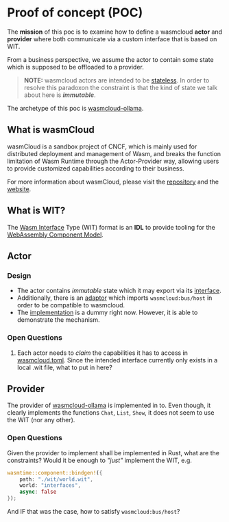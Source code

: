 # Proof of concept (POC)

The __mission__ of this poc is to examine how to define a wasmcloud **actor** and **provider** where both communicate via a custom interface that is based on WIT.

From a business perspective, we assume the actor to contain some state which is supposed to be offloaded to a provider. 

> **NOTE:** wasmcloud actors are intended to be [stateless](https://wasmcloud.com/docs/concepts/actors#stateless-by-design). In order to resolve this paradoxon the constraint is that the kind of state we talk about here is __*immutable*__.

The archetype of this poc is [wasmcloud-ollama](https://github.com/Iceber/wasmcloud-ollama).

## What is wasmCloud
wasmCloud is a sandbox project of CNCF, which is mainly used for distributed deployment and management of Wasm, and breaks the function limitation of Wasm Runtime through the Actor-Provider way, allowing users to provide customized capabilities according to their business.

For more information about wasmCloud, please visit the [repository](https://github.com/wasmCloud/wasmCloud) and the [website](https://wasmcloud.com/).

## What is WIT?

The [Wasm Interface](https://github.com/WebAssembly/component-model/blob/main/design/mvp/WIT.md) Type (WIT) format is an **IDL** to provide tooling for the [WebAssembly Component Model](https://github.com/webassembly/component-model).

## Actor

### Design

* The actor contains *immutable* state which it may export via its [interface](./stateful-actor/wit/deps/wamli/stateful.wit).
* Additionally, there is an [adaptor](./stateful-actor/wit/world.wit) which imports `wasmcloud:bus/host` in order to be compatible to wasmcloud.
* The [implementation](./stateful/src/lib.rs) is a dummy right now. However, it is able to demonstrate the mechanism.

### Open Questions

1. Each actor needs to *claim* the capabilities it has to access in [wasmcloud.toml](./stateful-actor/wasmcloud.toml). Since the intended interface currently only exists in a local .wit file, what to put in here?

## Provider

The provider of [wasmcloud-ollama](https://github.com/Iceber/wasmcloud-ollama) is implemented in to. Even though, it clearly implements the functions `Chat`, `List`, `Show`, it does not seem to use the WIT (nor any other).

### Open Questions

Given the provider to implement shall be implemented in Rust, what are the constraints? Would it be enough to *"just"* implement the WIT, e.g.

```rust
wasmtime::component::bindgen!({
    path: "./wit/world.wit",
    world: "interfaces",
    async: false
});
```

And IF that was the case, how to satisfy `wasmcloud:bus/host`?
